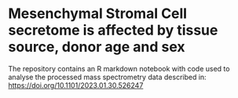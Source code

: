 # Mesenchymal Stromal Cell secretome is affected by tissue source, donor age and sex
The repository contains an R markdown notebook with code used to analyse the processed mass spectrometry data described in:
https://doi.org/10.1101/2023.01.30.526247
